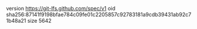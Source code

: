 version https://git-lfs.github.com/spec/v1
oid sha256:87141f9198bfae784c09fe01c2205857c92783181a9cdb39431ab92c71b48a21
size 5642
